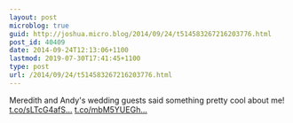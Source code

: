 ```yaml
---
layout: post
microblog: true
guid: http://joshua.micro.blog/2014/09/24/t514583267216203776.html
post_id: 40409
date: 2014-09-24T12:13:06+1100
lastmod: 2019-07-30T17:41:45+1100
type: post
url: /2014/09/24/t514583267216203776.html
---
```

Meredith and Andy's wedding guests said something pretty cool about me! [t.co/sLTcG4afS...](http://t.co/sLTcG4afSh) [t.co/mbM5YUEGh...](http://t.co/mbM5YUEGhQ)
